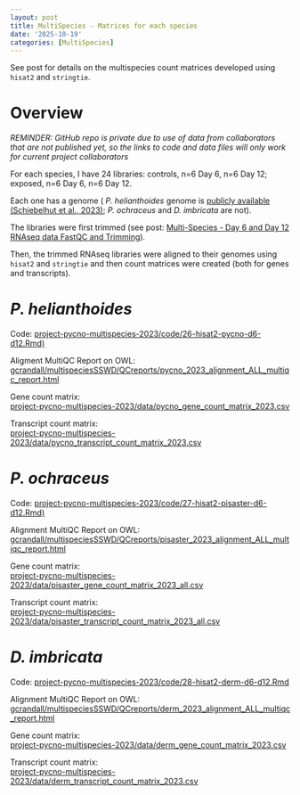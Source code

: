 ```yaml
---
layout: post
title: MultiSpecies - Matrices for each species 
date: '2025-10-19'
categories: [MultiSpecies]
---
```

See post for details on the multispecies count matrices developed using `hisat2` and `stringtie`. 

# Overview
*REMINDER: GitHub repo is private due to use of data from collaborators that are not published yet, so the links to code and data files will only work for current project collaborators*

For each species,  I have 24 libraries: controls, n=6 Day 6, n=6 Day 12; exposed, n=6 Day 6, n=6 Day 12. 

Each one has a genome ( _P. helianthoides_ genome is [publicly available (Schiebelhut et al., 2023)](https://datadryad.org/dataset/doi:10.5061/dryad.51c59zwfd); _P. ochraceus_ and _D. imbricata_ are not).       

The libraries were first trimmed (see post: [Multi-Species - Day 6 and Day 12 RNAseq data FastQC and Trimming](https://grace-ac.github.io/MUSP-d6d12-data-processing/)). 

Then, the trimmed RNAseq libraries were aligned to their genomes using `hisat2` and `stringtie` and then count matrices were created (both for genes and transcripts). 

# _P. helianthoides_ 

Code: [project-pycno-multispecies-2023/code/26-hisat2-pycno-d6-d12.Rmd)](https://github.com/grace-ac/project-pycno-multispecies-2023/blob/main/code/26-hisat2-pycno-d6-d12.Rmd)     

Aligment MultiQC Report on OWL: [gcrandall/multispeciesSSWD/QCreports/pycno_2023_alignment_ALL_multiqc_report.html](https://owl.fish.washington.edu/gcrandall/multispeciesSSWD/QCreports/pycno_2023_alignment_ALL_multiqc_report.html) 

Gene count matrix:    
[project-pycno-multispecies-2023/data/pycno_gene_count_matrix_2023.csv](https://github.com/grace-ac/project-pycno-multispecies-2023/blob/main/data/pycno_gene_count_matrix_2023.csv)

Transcript count matrix:      
[project-pycno-multispecies-2023/data/pycno_transcript_count_matrix_2023.csv](https://github.com/grace-ac/project-pycno-multispecies-2023/blob/main/data/pycno_transcript_count_matrix_2023.csv)

# _P. ochraceus_   

Code: [project-pycno-multispecies-2023/code/27-hisat2-pisaster-d6-d12.Rmd)](https://github.com/grace-ac/project-pycno-multispecies-2023/blob/main/code/27-hisat2-pisaster-d6-d12.Rmd)   

Alignment MultiQC Report on OWL:     
[gcrandall/multispeciesSSWD/QCreports/pisaster_2023_alignment_ALL_multiqc_report.html](https://owl.fish.washington.edu/gcrandall/multispeciesSSWD/QCreports/pisaster_2023_alignment_ALL_multiqc_report.html)

Gene count matrix:    
[project-pycno-multispecies-2023/data/pisaster_gene_count_matrix_2023_all.csv](https://github.com/grace-ac/project-pycno-multispecies-2023/blob/main/data/pisaster_gene_count_matrix_2023_all.csv)

Transcript count matrix:    
[project-pycno-multispecies-2023/data/pisaster_transcript_count_matrix_2023_all.csv](https://github.com/grace-ac/project-pycno-multispecies-2023/blob/main/data/pisaster_transcript_count_matrix_2023_all.csv)

# _D. imbricata_ 

Code: [project-pycno-multispecies-2023/code/28-hisat2-derm-d6-d12.Rmd](https://github.com/grace-ac/project-pycno-multispecies-2023/blob/main/code/28-hisat2-derm-d6-d12.Rmd)

Alignment MultiQC Report on OWL:     
[gcrandall/multispeciesSSWD/QCreports/derm_2023_alignment_ALL_multiqc_report.html](https://owl.fish.washington.edu/gcrandall/multispeciesSSWD/QCreports/derm_2023_alignment_ALL_multiqc_report.html)

Gene count matrix:    
[project-pycno-multispecies-2023/data/derm_gene_count_matrix_2023.csv](https://github.com/grace-ac/project-pycno-multispecies-2023/blob/main/data/derm_gene_count_matrix_2023.csv)

Transcript count matrix:   
[project-pycno-multispecies-2023/data/derm_transcript_count_matrix_2023.csv](https://github.com/grace-ac/project-pycno-multispecies-2023/blob/main/data/derm_transcript_count_matrix_2023.csv)
